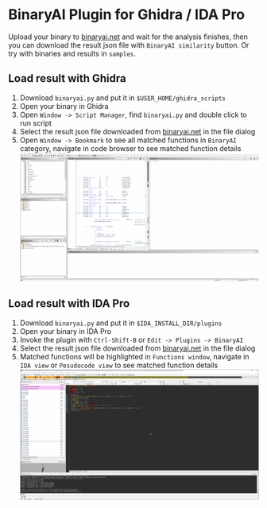 # BinaryAI Plugin for Ghidra / IDA Pro

Upload your binary to [binaryai.net](https://www.binaryai.net) and wait for the analysis finishes, then you can download the result json file with `BinaryAI similarity` button.
Or try with binaries and results in `samples`.

## Load result with Ghidra
1. Download `binaryai.py` and put it in `$USER_HOME/ghidra_scripts`
2. Open your binary in Ghidra
3. Open `Window -> Script Manager`, find `binaryai.py` and double click to run script
4. Select the result json file downloaded from [binaryai.net](https://www.binaryai.net) in the file dialog
5. Open `Window -> Bookmark` to see all matched functions in `BinaryAI` category, navigate in code browser to see matched function details
![Ghidra](./imgs/ghidra.gif)

## Load result with IDA Pro
1. Download `binaryai.py` and put it in `$IDA_INSTALL_DIR/plugins`
2. Open your binary in IDA Pro
3. Invoke the plugin with `Ctrl-Shift-B` or `Edit -> Plugins -> BinaryAI`
4. Select the result json file downloaded from [binaryai.net](https://www.binaryai.net) in the file dialog
5. Matched functions will be highlighted in `Functions window`, navigate in `IDA view` or `Pesudocode view` to see matched function details
![IDA](./imgs/ida.gif)